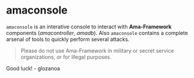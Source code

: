 # amaconsole

`amaconsole` is an interative console to interact with **Ama-Framework** components (*amacontroller*, *amadb*). Also `amaconsole` contains a complete arsenal of tools to quickly perform several attacks.


>    Please do not use Ama-Framework in military or secret service organizations,
>		      or for illegal purposes.


Good luck! - glozanoa

